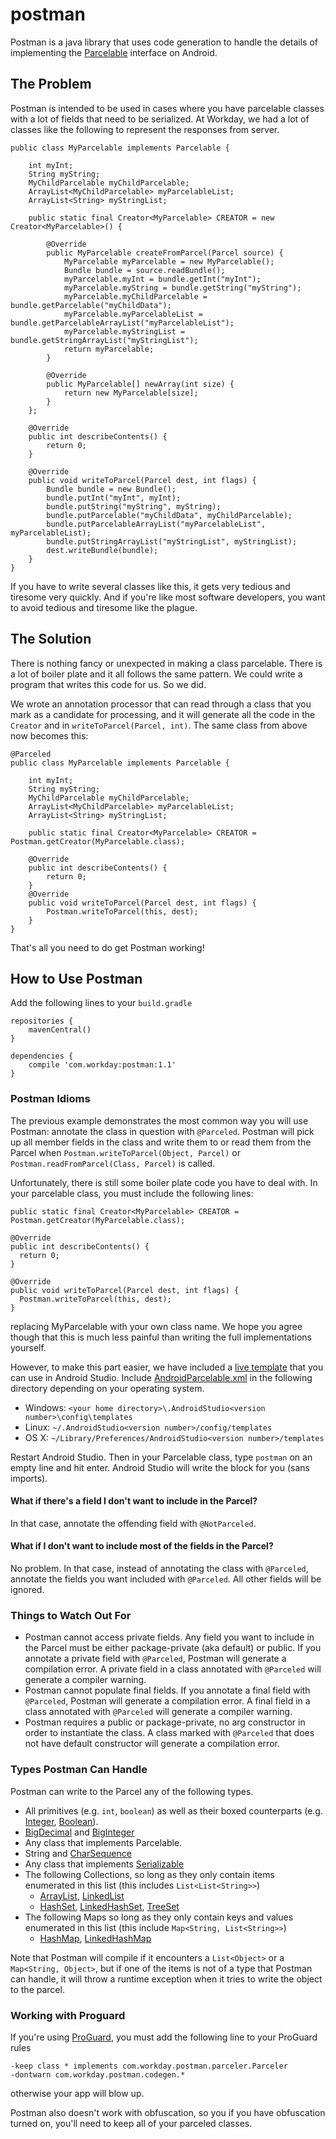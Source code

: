 # postman

Postman is a java library that uses code generation to handle the details of implementing the [Parcelable](http://developer.android.com/reference/android/os/Parcelable.html) interface on Android.

## The Problem

Postman is intended to be used in cases where you have parcelable classes with a lot of fields that need to be serialized. At Workday, we had a lot of classes like the following to represent the responses from server.

```
public class MyParcelable implements Parcelable {

    int myInt;
    String myString;
    MyChildParcelable myChildParcelable;
    ArrayList<MyChildParcelable> myParcelableList;
    ArrayList<String> myStringList;
 
    public static final Creator<MyParcelable> CREATOR = new Creator<MyParcelable>() {
 
        @Override
        public MyParcelable createFromParcel(Parcel source) {
            MyParcelable myParcelable = new MyParcelable();
            Bundle bundle = source.readBundle();
            myParcelable.myInt = bundle.getInt("myInt");
            myParcelable.myString = bundle.getString("myString");
            myParcelable.myChildParcelable = bundle.getParcelable("myChildData");
            myParcelable.myParcelableList = bundle.getParcelableArrayList("myParcelableList");
            myParcelable.myStringList = bundle.getStringArrayList("myStringList");
            return myParcelable;
        }
 
        @Override
        public MyParcelable[] newArray(int size) {
            return new MyParcelable[size];
        }
    };
 
    @Override
    public int describeContents() {
        return 0;
    }
 
    @Override
    public void writeToParcel(Parcel dest, int flags) {
        Bundle bundle = new Bundle();
        bundle.putInt("myInt", myInt);
        bundle.putString("myString", myString);
        bundle.putParcelable("myChildData", myChildParcelable);
        bundle.putParcelableArrayList("myParcelableList", myParcelableList);
        bundle.putStringArrayList("myStringList", myStringList);
        dest.writeBundle(bundle);
    }
}
```

If you have to write several classes like this, it gets very tedious and tiresome very quickly. And if you're like most software developers, you want to avoid tedious and tiresome like the plague.

## The Solution

There is nothing fancy or unexpected in making a class parcelable. There is a lot of boiler plate and it all follows the same pattern. We could write a program that writes this code for us. So we did.

We wrote an annotation processor that can read through a class that you mark as a candidate for processing, and it will generate all the code in the `Creator` and in `writeToParcel(Parcel, int)`. The same class from above now becomes this:

```
@Parceled
public class MyParcelable implements Parcelable {

    int myInt;
    String myString;
    MyChildParcelable myChildParcelable;
    ArrayList<MyChildParcelable> myParcelableList;
    ArrayList<String> myStringList;
 
    public static final Creator<MyParcelable> CREATOR = Postman.getCreator(MyParcelable.class);
 
    @Override
    public int describeContents() {
        return 0;
    }
    @Override
    public void writeToParcel(Parcel dest, int flags) {
        Postman.writeToParcel(this, dest);
    }
}
```

That's all you need to do get Postman working!

## How to Use Postman

Add the following lines to your `build.gradle`

```
repositories {
    mavenCentral()
}

dependencies {
    compile 'com.workday:postman:1.1'
}
```

### Postman Idioms

The previous example demonstrates the most common way you will use Postman: annotate the class in question with `@Parceled`. Postman will pick up all member fields in the class and write them to or read them from the Parcel when `Postman.writeToParcel(Object, Parcel)` or `Postman.readFromParcel(Class, Parcel)` is called. 

Unfortunately, there is still some boiler plate code you have to deal with. In your parcelable class, you must include the following lines:

```
public static final Creator<MyParcelable> CREATOR = Postman.getCreator(MyParcelable.class);
 
@Override
public int describeContents() {
  return 0;
}
 
@Override
public void writeToParcel(Parcel dest, int flags) {
  Postman.writeToParcel(this, dest);
}
```

replacing MyParcelable with your own class name. We hope you agree though that this is much less painful than writing the full implementations yourself.

However, to make this part easier, we have included a [live template](https://www.jetbrains.com/idea/help/live-templates.html) that you can use in Android Studio. Include [AndroidParcelable.xml](./AndroidParcelable.xml) in the following directory depending on your operating system.

- Windows: `<your home directory>\.AndroidStudio<version number>\config\templates`
- Linux: `~/.AndroidStudio<version number>/config/templates`
- OS X: `~/Library/Preferences/AndroidStudio<version number>/templates`

Restart Android Studio. Then in your Parcelable class, type `postman` on an empty line and hit enter. Android Studio will write the block for you (sans imports).

#### What if there's a field I don't want to include in the Parcel?

In that case, annotate the offending field with `@NotParceled`.

#### What if I don't want to include most of the fields in the Parcel?

No problem. In that case, instead of annotating the class with `@Parceled`, annotate the fields you want included with `@Parceled`. All other fields will be ignored.

### Things to Watch Out For

* Postman cannot access private fields. Any field you want to include in the Parcel must be either package-private (aka default) or public. If you annotate a private field with `@Parceled`, Postman will generate a compilation error. A private field in a class annotated with `@Parceled` will generate a compiler warning.
* Postman cannot populate final fields. If you annotate a final field with `@Parceled`, Postman will generate a compilation error. A final field in a class annotated with `@Parceled` will generate a compiler warning.
* Postman requires a public or package-private, no arg constructor in order to instantiate the class. A class marked with `@Parceled` that does not have default constructor will generate a compilation error.

### Types Postman Can Handle

Postman can write to the Parcel any of the following types.

* All primitives (e.g. `int`, `boolean`) as well as their boxed counterparts (e.g. [Integer](http://developer.android.com/reference/java/lang/Integer.html), [Boolean](http://developer.android.com/reference/java/lang/Boolean.html)).
* [BigDecimal](http://developer.android.com/reference/java/math/BigDecimal.html) and [BigInteger](http://developer.android.com/reference/java/math/BigInteger.html)
* Any class that implements Parcelable.
* String and [CharSequence](http://developer.android.com/reference/java/lang/CharSequence.html)
* Any class that implements [Serializable](http://developer.android.com/reference/java/io/Serializable.html)
* The following Collections, so long as they only contain items enumerated in this list (this includes `List<List<String>>`)
    * [ArrayList](http://developer.android.com/reference/java/util/ArrayList.html), [LinkedList](http://developer.android.com/reference/java/util/LinkedList.html)
    * [HashSet](http://developer.android.com/reference/java/util/HashSet.html), [LinkedHashSet](http://developer.android.com/reference/java/util/LinkedHashSet.html), [TreeSet](http://developer.android.com/reference/java/util/TreeSet.html)
* The following Maps so long as they only contain keys and values enumerated in this list (this include `Map<String, List<String>>`)
    * [HashMap](http://developer.android.com/reference/java/util/HashMap.html), [LinkedHashMap](http://developer.android.com/reference/java/util/LinkedHashMap.html)

Note that Postman will compile if it encounters a `List<Object>` or a `Map<String, Object>`, but if one of the items is not of a type that Postman can handle, it will throw a runtime exception when it tries to write the object to the parcel.

### Working with Proguard

If you're using [ProGuard](http://proguard.sourceforge.net/), you must add the following line to your ProGuard rules

    -keep class * implements com.workday.postman.parceler.Parceler
    -dontwarn com.workday.postman.codegen.*

otherwise your app will blow up. 

Postman also doesn't work with obfuscation, so you if you have obfuscation turned on, you'll need to keep all of your parceled classes.
